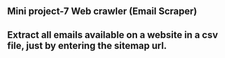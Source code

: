## Mini project-7 Web crawler (Email Scraper)
## Extract all emails available on a website in a csv file, just by entering the sitemap url.
